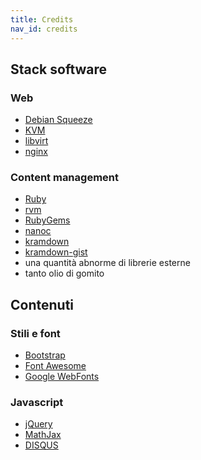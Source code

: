 ```yaml
---
title: Credits
nav_id: credits
---
```


Stack software
--------------

### Web

 * [Debian Squeeze][debian]
 * [KVM][kvm]
 * [libvirt][]
 * [nginx][]

### Content management

  * [Ruby][]
  * [rvm][]
  * [RubyGems][]
  * [nanoc][]
  * [kramdown][]
  * [kramdown-gist][]
  * una quantità abnorme di librerie esterne
  * tanto olio di gomito


Contenuti
---------

### Stili e font

  * [Bootstrap][bootstrap]
  * [Font Awesome][FontAwesome]
  * [Google WebFonts][webfonts]

### Javascript

  * [jQuery][]
  * [MathJax][]
  * [DISQUS][]


[debian]: http://www.debian.org/
[kvm]: http://www.linux-kvm.org/
[libvirt]: http://libvirt.org/
[nginx]: http://nginx.com/
[ruby]: http://www.ruby-lang.org/
[rvm]: http://rvm.io/
[RubyGems]: http://rubygems.org/
[nanoc]: http://nanoc.stoneship.org/
[kramdown]: http://kramdown.rubyforge.org/
[kramdown-gist]: https://github.com/rfc1459/kramdown-gist/
[bootstrap]: http://twitter.github.com/bootstrap/
[FontAwesome]: http://fortawesome.github.com/Font-Awesome/
[webfonts]: http://www.google.com/webfonts
[jQuery]: http://jquery.com/
[MathJax]: http://www.mathjax.org/
[DISQUS]: http://www.disqus.com/
